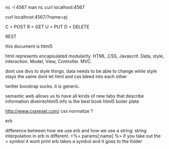 nc -l 4567
man nc
curl localhost:4567

curl localhost:4567/?name=pj

C = POST
R = GET
U = PUT
D = DELETE

REST

<!doctype html> 
this document is html5
<html>
<head>
  <body>
    <!-- comment -->
  </body>
</head>

</html>

html represents encapsulated modularity. HTML ,CSS, Javascrit. Data, style, interaction. Model, View, Controller. MVC.

dont use divs to style things. 
data needs to be able to change while style stays the same 
dont let html and css bleed into each other

twitter boostrap sucks. it is generic.

semantic web allows us to have all kinds of new tabs that describe information 
diveintohtml5.info is the best book
html5 boiler plate

http://www.cssreset.com/
css normalize ?

erb

difference between how we use erb and how we use a string: string interpolation in erb is different.
<%= params[:name] %>
if you take out the = symbol it wont print
erb takes a symbol and it 
goes to the folder 








